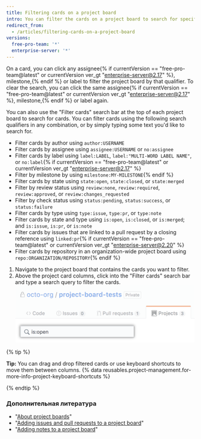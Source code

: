 ```yaml
---
title: Filtering cards on a project board
intro: You can filter the cards on a project board to search for specific cards or view a subset of the cards.
redirect_from:
  - /articles/filtering-cards-on-a-project-board
versions:
  free-pro-team: '*'
  enterprise-server: '*'
---
```


On a card, you can click any assignee{% if currentVersion == "free-pro-team@latest" or currentVersion ver_gt "enterprise-server@2.17" %}, milestone,{% endif %} or label to filter the project board by that qualifier. To clear the search, you can click the same assignee{% if currentVersion == "free-pro-team@latest" or currentVersion ver_gt "enterprise-server@2.17" %}, milestone,{% endif %} or label again.

You can also use the "Filter cards" search bar at the top of each project board to search for cards. You can filter cards using the following search qualifiers in any combination, or by simply typing some text you'd like to search for.

- Filter cards by author using `author:USERNAME`
- Filter cards by assignee using `assignee:USERNAME` or `no:assignee`
- Filter cards by label using `label:LABEL`, `label:"MULTI-WORD LABEL NAME"`, or `no:label`{% if currentVersion == "free-pro-team@latest" or currentVersion ver_gt "enterprise-server@2.17" %}
- Filter by milestone by using `milestone:MY-MILESTONE`{% endif %}
- Filter cards by state using `state:open`, `state:closed`, or `state:merged`
- Filter by review status using `review:none`, `review:required`, `review:approved`, or `review:changes_requested`
- Filter by check status using `status:pending`, `status:success`, or `status:failure`
- Filter cards by type using `type:issue`, `type:pr`, or `type:note`
- Filter cards by state and type using `is:open`, `is:closed`, or `is:merged`; and `is:issue`, `is:pr`, or `is:note`
- Filter cards by issues that are linked to a pull request by a closing reference using `linked:pr`{% if currentVersion == "free-pro-team@latest" or currentVersion ver_gt "enterprise-server@2.20" %}
- Filter cards by repository in an organization-wide project board using `repo:ORGANIZATION/REPOSITORY`{% endif %}

1. Navigate to the project board that contains the cards you want to filter.
2. Above the project card columns, click into the "Filter cards" search bar and type a search query to filter the cards. ![Filter card search bar](/assets/images/help/projects/filter-card-search-bar.png)

{% tip %}

**Tip:** You can drag and drop filtered cards or use keyboard shortcuts to move them between columns. {% data reusables.project-management.for-more-info-project-keyboard-shortcuts %}

{% endtip %}

### Дополнительная литература

- "[About project boards](/articles/about-project-boards)"
- "[Adding issues and pull requests to a project board](/articles/adding-issues-and-pull-requests-to-a-project-board)"
- "[Adding notes to a project board](/articles/adding-notes-to-a-project-board)"
